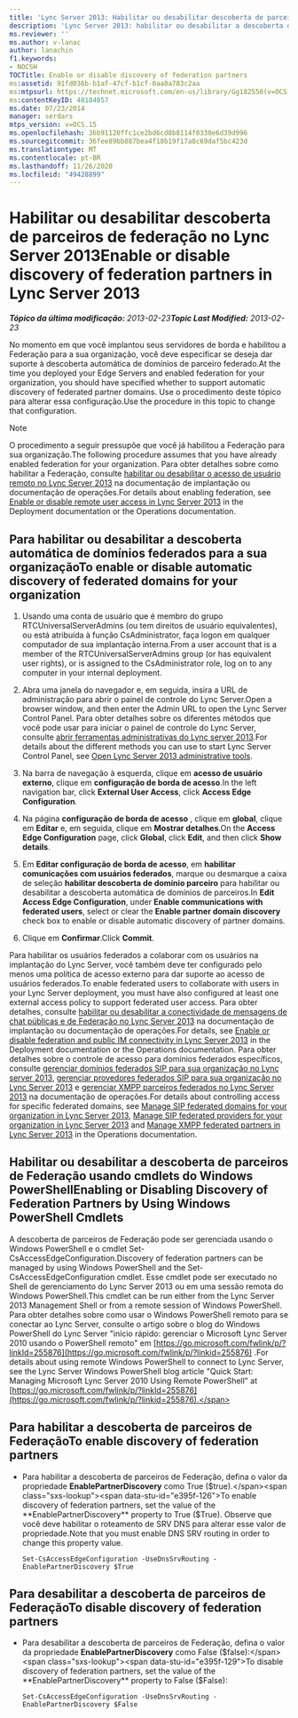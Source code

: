 ```yaml
---
title: 'Lync Server 2013: Habilitar ou desabilitar descoberta de parceiros de federação'
description: 'Lync Server 2013: habilitar ou desabilitar a descoberta de parceiros de Federação.'
ms.reviewer: ''
ms.author: v-lanac
author: lanachin
f1.keywords:
- NOCSH
TOCTitle: Enable or disable discovery of federation partners
ms:assetid: 91fd036b-b1af-47cf-b1cf-0aa0a783c2aa
ms:mtpsurl: https://technet.microsoft.com/en-us/library/Gg182550(v=OCS.15)
ms:contentKeyID: 48184857
ms.date: 07/23/2014
manager: serdars
mtps_version: v=OCS.15
ms.openlocfilehash: 36b91120ffc1ce2bd6cd8b8114f0330e6d39d996
ms.sourcegitcommit: 36fee89bb887bea4f18b19f17a8c69daf5bc423d
ms.translationtype: MT
ms.contentlocale: pt-BR
ms.lasthandoff: 11/26/2020
ms.locfileid: "49428899"
---
```

# <a name="enable-or-disable-discovery-of-federation-partners-in-lync-server-2013"></a><span data-ttu-id="e395f-103">Habilitar ou desabilitar descoberta de parceiros de federação no Lync Server 2013</span><span class="sxs-lookup"><span data-stu-id="e395f-103">Enable or disable discovery of federation partners in Lync Server 2013</span></span>

<div data-xmlns="http://www.w3.org/1999/xhtml">

<div class="topic" data-xmlns="http://www.w3.org/1999/xhtml" data-msxsl="urn:schemas-microsoft-com:xslt" data-cs="https://msdn.microsoft.com/">

<div data-asp="https://msdn2.microsoft.com/asp">



</div>

<div id="mainSection">

<div id="mainBody"><span data-ttu-id="e395f-104">

<span> </span></span><span class="sxs-lookup"><span data-stu-id="e395f-104">

<span> </span></span></span>

<span data-ttu-id="e395f-105">_**Tópico da última modificação:** 2013-02-23_</span><span class="sxs-lookup"><span data-stu-id="e395f-105">_**Topic Last Modified:** 2013-02-23_</span></span>

<span data-ttu-id="e395f-106">No momento em que você implantou seus servidores de borda e habilitou a Federação para a sua organização, você deve especificar se deseja dar suporte à descoberta automática de domínios de parceiro federado.</span><span class="sxs-lookup"><span data-stu-id="e395f-106">At the time you deployed your Edge Servers and enabled federation for your organization, you should have specified whether to support automatic discovery of federated partner domains.</span></span> <span data-ttu-id="e395f-107">Use o procedimento deste tópico para alterar essa configuração.</span><span class="sxs-lookup"><span data-stu-id="e395f-107">Use the procedure in this topic to change that configuration.</span></span>

<div>


> [!NOTE]  
> <span data-ttu-id="e395f-108">O procedimento a seguir pressupõe que você já habilitou a Federação para sua organização.</span><span class="sxs-lookup"><span data-stu-id="e395f-108">The following procedure assumes that you have already enabled federation for your organization.</span></span> <span data-ttu-id="e395f-109">Para obter detalhes sobre como habilitar a Federação, consulte <A href="lync-server-2013-enable-or-disable-remote-user-access.md">habilitar ou desabilitar o acesso de usuário remoto no Lync Server 2013</A> na documentação de implantação ou documentação de operações.</span><span class="sxs-lookup"><span data-stu-id="e395f-109">For details about enabling federation, see <A href="lync-server-2013-enable-or-disable-remote-user-access.md">Enable or disable remote user access in Lync Server 2013</A> in the Deployment documentation or the Operations documentation.</span></span>



</div>

<div>

## <a name="to-enable-or-disable-automatic-discovery-of-federated-domains-for-your-organization"></a><span data-ttu-id="e395f-110">Para habilitar ou desabilitar a descoberta automática de domínios federados para a sua organização</span><span class="sxs-lookup"><span data-stu-id="e395f-110">To enable or disable automatic discovery of federated domains for your organization</span></span>

1.  <span data-ttu-id="e395f-111">Usando uma conta de usuário que é membro do grupo RTCUniversalServerAdmins (ou tem direitos de usuário equivalentes), ou está atribuída à função CsAdministrator, faça logon em qualquer computador de sua implantação interna.</span><span class="sxs-lookup"><span data-stu-id="e395f-111">From a user account that is a member of the RTCUniversalServerAdmins group (or has equivalent user rights), or is assigned to the CsAdministrator role, log on to any computer in your internal deployment.</span></span>

2.  <span data-ttu-id="e395f-112">Abra uma janela do navegador e, em seguida, insira a URL de administração para abrir o painel de controle do Lync Server.</span><span class="sxs-lookup"><span data-stu-id="e395f-112">Open a browser window, and then enter the Admin URL to open the Lync Server Control Panel.</span></span> <span data-ttu-id="e395f-113">Para obter detalhes sobre os diferentes métodos que você pode usar para iniciar o painel de controle do Lync Server, consulte [abrir ferramentas administrativas do Lync server 2013](lync-server-2013-open-lync-server-administrative-tools.md).</span><span class="sxs-lookup"><span data-stu-id="e395f-113">For details about the different methods you can use to start Lync Server Control Panel, see [Open Lync Server 2013 administrative tools](lync-server-2013-open-lync-server-administrative-tools.md).</span></span>

3.  <span data-ttu-id="e395f-114">Na barra de navegação à esquerda, clique em **acesso de usuário externo**, clique em **configuração de borda de acesso**.</span><span class="sxs-lookup"><span data-stu-id="e395f-114">In the left navigation bar, click **External User Access**, click **Access Edge Configuration**.</span></span>

4.  <span data-ttu-id="e395f-115">Na página **configuração de borda de acesso** , clique em **global**, clique em **Editar** e, em seguida, clique em **Mostrar detalhes**.</span><span class="sxs-lookup"><span data-stu-id="e395f-115">On the **Access Edge Configuration** page, click **Global**, click **Edit**, and then click **Show details**.</span></span>

5.  <span data-ttu-id="e395f-116">Em **Editar configuração de borda de acesso**, em **habilitar comunicações com usuários federados**, marque ou desmarque a caixa de seleção **habilitar descoberta de domínio parceiro** para habilitar ou desabilitar a descoberta automática de domínios de parceiros.</span><span class="sxs-lookup"><span data-stu-id="e395f-116">In **Edit Access Edge Configuration**, under **Enable communications with federated users**, select or clear the **Enable partner domain discovery** check box to enable or disable automatic discovery of partner domains.</span></span>

6.  <span data-ttu-id="e395f-117">Clique em **Confirmar**.</span><span class="sxs-lookup"><span data-stu-id="e395f-117">Click **Commit**.</span></span>

<span data-ttu-id="e395f-118">Para habilitar os usuários federados a colaborar com os usuários na implantação do Lync Server, você também deve ter configurado pelo menos uma política de acesso externo para dar suporte ao acesso de usuários federados.</span><span class="sxs-lookup"><span data-stu-id="e395f-118">To enable federated users to collaborate with users in your Lync Server deployment, you must have also configured at least one external access policy to support federated user access.</span></span> <span data-ttu-id="e395f-119">Para obter detalhes, consulte [habilitar ou desabilitar a conectividade de mensagens de chat públicas e de Federação no Lync Server 2013](lync-server-2013-enable-or-disable-federation-and-public-im-connectivity.md) na documentação de implantação ou documentação de operações.</span><span class="sxs-lookup"><span data-stu-id="e395f-119">For details, see [Enable or disable federation and public IM connectivity in Lync Server 2013](lync-server-2013-enable-or-disable-federation-and-public-im-connectivity.md) in the Deployment documentation or the Operations documentation.</span></span> <span data-ttu-id="e395f-120">Para obter detalhes sobre o controle de acesso para domínios federados específicos, consulte [gerenciar domínios federados SIP para sua organização no Lync server 2013](lync-server-2013-manage-sip-federated-domains-for-your-organization.md), [gerenciar provedores federados SIP para sua organização no Lync Server 2013](lync-server-2013-manage-sip-federated-providers-for-your-organization.md) e [gerenciar XMPP parceiros federados no Lync Server 2013](lync-server-2013-manage-xmpp-federated-partners-for-your-organization.md) na documentação de operações.</span><span class="sxs-lookup"><span data-stu-id="e395f-120">For details about controlling access for specific federated domains, see [Manage SIP federated domains for your organization in Lync Server 2013](lync-server-2013-manage-sip-federated-domains-for-your-organization.md), [Manage SIP federated providers for your organization in Lync Server 2013](lync-server-2013-manage-sip-federated-providers-for-your-organization.md) and [Manage XMPP federated partners in Lync Server 2013](lync-server-2013-manage-xmpp-federated-partners-for-your-organization.md) in the Operations documentation.</span></span>

</div>

<div>

## <a name="enabling-or-disabling-discovery-of-federation-partners-by-using-windows-powershell-cmdlets"></a><span data-ttu-id="e395f-121">Habilitar ou desabilitar a descoberta de parceiros de Federação usando cmdlets do Windows PowerShell</span><span class="sxs-lookup"><span data-stu-id="e395f-121">Enabling or Disabling Discovery of Federation Partners by Using Windows PowerShell Cmdlets</span></span>

<span data-ttu-id="e395f-122">A descoberta de parceiros de Federação pode ser gerenciada usando o Windows PowerShell e o cmdlet Set-CsAccessEdgeConfiguration.</span><span class="sxs-lookup"><span data-stu-id="e395f-122">Discovery of federation partners can be managed by using Windows PowerShell and the Set-CsAccessEdgeConfiguration cmdlet.</span></span> <span data-ttu-id="e395f-123">Esse cmdlet pode ser executado no Shell de gerenciamento do Lync Server 2013 ou em uma sessão remota do Windows PowerShell.</span><span class="sxs-lookup"><span data-stu-id="e395f-123">This cmdlet can be run either from the Lync Server 2013 Management Shell or from a remote session of Windows PowerShell.</span></span> <span data-ttu-id="e395f-124">Para obter detalhes sobre como usar o Windows PowerShell remoto para se conectar ao Lync Server, consulte o artigo sobre o blog do Windows PowerShell do Lync Server "início rápido: gerenciar o Microsoft Lync Server 2010 usando o PowerShell remoto" em [https://go.microsoft.com/fwlink/p/?linkId=255876](https://go.microsoft.com/fwlink/p/?linkid=255876) .</span><span class="sxs-lookup"><span data-stu-id="e395f-124">For details about using remote Windows PowerShell to connect to Lync Server, see the Lync Server Windows PowerShell blog article "Quick Start: Managing Microsoft Lync Server 2010 Using Remote PowerShell" at [https://go.microsoft.com/fwlink/p/?linkId=255876](https://go.microsoft.com/fwlink/p/?linkid=255876).</span></span>

<div>

## <a name="to-enable-discovery-of-federation-partners"></a><span data-ttu-id="e395f-125">Para habilitar a descoberta de parceiros de Federação</span><span class="sxs-lookup"><span data-stu-id="e395f-125">To enable discovery of federation partners</span></span>

  - <span data-ttu-id="e395f-126">Para habilitar a descoberta de parceiros de Federação, defina o valor da propriedade **EnablePartnerDiscovery** como True ($true).</span><span class="sxs-lookup"><span data-stu-id="e395f-126">To enable discovery of federation partners, set the value of the **EnablePartnerDiscovery** property to True ($True).</span></span> <span data-ttu-id="e395f-127">Observe que você deve habilitar o roteamento de SRV DNS para alterar esse valor de propriedade.</span><span class="sxs-lookup"><span data-stu-id="e395f-127">Note that you must enable DNS SRV routing in order to change this property value.</span></span>
    
        Set-CsAccessEdgeConfiguration -UseDnsSrvRouting -EnablePartnerDiscovery $True

</div>

<div>

## <a name="to-disable-discovery-of-federation-partners"></a><span data-ttu-id="e395f-128">Para desabilitar a descoberta de parceiros de Federação</span><span class="sxs-lookup"><span data-stu-id="e395f-128">To disable discovery of federation partners</span></span>

  - <span data-ttu-id="e395f-129">Para desabilitar a descoberta de parceiros de Federação, defina o valor da propriedade **EnablePartnerDiscovery** como False ($false):</span><span class="sxs-lookup"><span data-stu-id="e395f-129">To disable discovery of federation partners, set the value of the **EnablePartnerDiscovery** property to False ($False):</span></span>
    
        Set-CsAccessEdgeConfiguration -UseDnsSrvRouting -EnablePartnerDiscovery $False

<span data-ttu-id="e395f-130"></div>

</div>

</div>

<span> </span>

</div>

</div>

</span><span class="sxs-lookup"><span data-stu-id="e395f-130"></div>

</div>

</div>

<span> </span>

</div>

</div>

</span></span></div>

